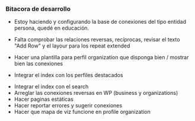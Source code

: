 ### Bitacora de desarrollo

* Estoy haciendo y configurando la base de conexiones del tipo entidad persona, quedé en educación.
* Falta comprobar las relaciones reversas, recíprocas, revisar el texto "Add Row" y el layour para los repeat extended


* Hacer una plantilla para perfil organization que disponga bien / mostrar bien las conexiones
- Integrar el index con los perfiles destacados
* Integrar el index con el search
* Arreglar las conexiones reversas en WP (business y organizations)
* Hacer paginas estáticas
* Hacer reportar errores y sugerir conexiones
* Hacer que mapa de viz funcione en profile organization